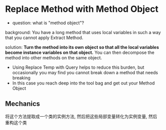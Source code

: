 # Replace Method with Method Object

+ question: what is "method object"?

background: You have a long method that uses local variables in such a way that you cannot apply Extract Method.

solution: **Turn the method into its own object so that all the local variables become instance variables on that object.** You can then decompose the method into other methods on the same object.


+ Using Replace Temp with Query helps to reduce this burden, but occasionally you may find you cannot break down a method that needs breaking
+ In this case you reach deep into the tool bag and get out your Method Object

## Mechanics

将这个方法提取成一个类的实例方法, 然后把这些局部变量转化为实例变量, 然后重构这个类
